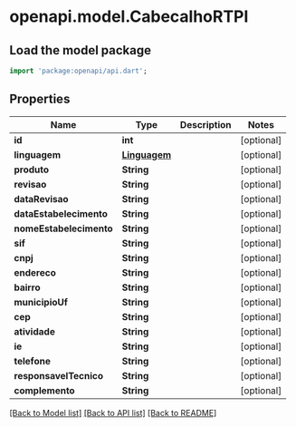 # openapi.model.CabecalhoRTPI

## Load the model package
```dart
import 'package:openapi/api.dart';
```

## Properties
Name | Type | Description | Notes
------------ | ------------- | ------------- | -------------
**id** | **int** |  | [optional] 
**linguagem** | [**Linguagem**](Linguagem.md) |  | [optional] 
**produto** | **String** |  | [optional] 
**revisao** | **String** |  | [optional] 
**dataRevisao** | **String** |  | [optional] 
**dataEstabelecimento** | **String** |  | [optional] 
**nomeEstabelecimento** | **String** |  | [optional] 
**sif** | **String** |  | [optional] 
**cnpj** | **String** |  | [optional] 
**endereco** | **String** |  | [optional] 
**bairro** | **String** |  | [optional] 
**municipioUf** | **String** |  | [optional] 
**cep** | **String** |  | [optional] 
**atividade** | **String** |  | [optional] 
**ie** | **String** |  | [optional] 
**telefone** | **String** |  | [optional] 
**responsavelTecnico** | **String** |  | [optional] 
**complemento** | **String** |  | [optional] 

[[Back to Model list]](../README.md#documentation-for-models) [[Back to API list]](../README.md#documentation-for-api-endpoints) [[Back to README]](../README.md)


